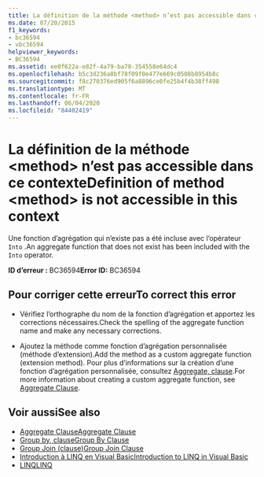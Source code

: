 ```yaml
---
title: La définition de la méthode <method> n’est pas accessible dans ce contexte
ms.date: 07/20/2015
f1_keywords:
- bc36594
- vbc36594
helpviewer_keywords:
- BC36594
ms.assetid: ee0f622a-e82f-4a79-ba78-354558e64dc4
ms.openlocfilehash: b5c3d236a8bf78f09f0e477e669c0508b8954b8c
ms.sourcegitcommit: f8c270376ed905f6a8896ce0fe25b4f4b38ff498
ms.translationtype: MT
ms.contentlocale: fr-FR
ms.lasthandoff: 06/04/2020
ms.locfileid: "84402419"
---
```

# <a name="definition-of-method-method-is-not-accessible-in-this-context"></a><span data-ttu-id="5c912-102">La définition de la méthode \<method> n’est pas accessible dans ce contexte</span><span class="sxs-lookup"><span data-stu-id="5c912-102">Definition of method \<method> is not accessible in this context</span></span>
<span data-ttu-id="5c912-103">Une fonction d’agrégation qui n’existe pas a été incluse avec l’opérateur `Into` .</span><span class="sxs-lookup"><span data-stu-id="5c912-103">An aggregate function that does not exist has been included with the `Into` operator.</span></span>  
  
 <span data-ttu-id="5c912-104">**ID d’erreur :** BC36594</span><span class="sxs-lookup"><span data-stu-id="5c912-104">**Error ID:** BC36594</span></span>  
  
## <a name="to-correct-this-error"></a><span data-ttu-id="5c912-105">Pour corriger cette erreur</span><span class="sxs-lookup"><span data-stu-id="5c912-105">To correct this error</span></span>  
  
- <span data-ttu-id="5c912-106">Vérifiez l’orthographe du nom de la fonction d’agrégation et apportez les corrections nécessaires.</span><span class="sxs-lookup"><span data-stu-id="5c912-106">Check the spelling of the aggregate function name and make any necessary corrections.</span></span>  
  
- <span data-ttu-id="5c912-107">Ajoutez la méthode comme fonction d’agrégation personnalisée (méthode d’extension).</span><span class="sxs-lookup"><span data-stu-id="5c912-107">Add the method as a custom aggregate function (extension method).</span></span> <span data-ttu-id="5c912-108">Pour plus d’informations sur la création d’une fonction d’agrégation personnalisée, consultez [Aggregate, clause](../language-reference/queries/aggregate-clause.md).</span><span class="sxs-lookup"><span data-stu-id="5c912-108">For more information about creating a custom aggregate function, see [Aggregate Clause](../language-reference/queries/aggregate-clause.md).</span></span>  
  
## <a name="see-also"></a><span data-ttu-id="5c912-109">Voir aussi</span><span class="sxs-lookup"><span data-stu-id="5c912-109">See also</span></span>

- [<span data-ttu-id="5c912-110">Aggregate Clause</span><span class="sxs-lookup"><span data-stu-id="5c912-110">Aggregate Clause</span></span>](../language-reference/queries/aggregate-clause.md)
- [<span data-ttu-id="5c912-111">Group by, clause</span><span class="sxs-lookup"><span data-stu-id="5c912-111">Group By Clause</span></span>](../language-reference/queries/group-by-clause.md)
- [<span data-ttu-id="5c912-112">Group Join (clause)</span><span class="sxs-lookup"><span data-stu-id="5c912-112">Group Join Clause</span></span>](../language-reference/queries/group-join-clause.md)
- [<span data-ttu-id="5c912-113">Introduction à LINQ en Visual Basic</span><span class="sxs-lookup"><span data-stu-id="5c912-113">Introduction to LINQ in Visual Basic</span></span>](../programming-guide/language-features/linq/introduction-to-linq.md)
- [<span data-ttu-id="5c912-114">LINQ</span><span class="sxs-lookup"><span data-stu-id="5c912-114">LINQ</span></span>](../programming-guide/language-features/linq/index.md)
